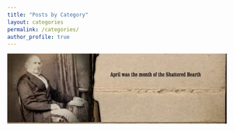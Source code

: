 ```yaml
---
title: "Posts by Category"
layout: categories
permalink: /categories/
author_profile: true
---
```


![April was the Month of the Shattered Hearth](/images/section_3.webp)
